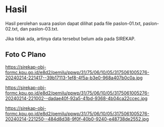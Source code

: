 # Hasil

Hasil perolehan suara paslon dapat dilihat pada file paslon-01.txt, paslon-02.txt, dan paslon-03.txt.

Jika tidak ada, artinya data tersebut belum ada pada SIREKAP.

## Foto C Plano

https://sirekap-obj-formc.kpu.go.id/e8d2/pemilu/ppwp/31/75/06/10/05/3175061005276-20240214-221417--39b17113-1ef8-4f5a-b3e0-968a407b0c0a.jpg

https://sirekap-obj-formc.kpu.go.id/e8d2/pemilu/ppwp/31/75/06/10/05/3175061005276-20240214-221002--dadae40f-92a5-41bd-9368-4b04ca22ccec.jpg

https://sirekap-obj-formc.kpu.go.id/e8d2/pemilu/ppwp/31/75/06/10/05/3175061005276-20240214-221250--484d8d38-9f0f-40b0-9240-e48738de2552.jpg
